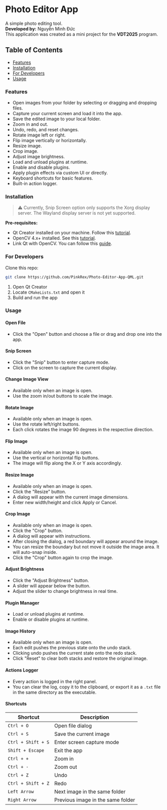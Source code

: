# Photo Editor App

A simple photo editing tool.  
**Developed by:** Nguyễn Minh Đức  
This application was created as a mini project for the **VDT2025** program.

## Table of Contents

- [Features](#features)
- [Installation](#installation)
- [For Developers](#for-developers)
- [Usage](#usage)

### Features

- Open images from your folder by selecting or dragging and dropping files.
- Capture your current screen and load it into the app.
- Save the edited image to your local folder.
- Zoom in and out.
- Undo, redo, and reset changes.
- Rotate image left or right.
- Flip image vertically or horizontally.
- Resize image.
- Crop image.
- Adjust image brightness.
- Load and unload plugins at runtime.
- Enable and disable plugins.
- Apply plugin effects via custom UI or directly.
- Keyboard shortcuts for basic features.
- Built-in action logger.

### Installation

> ⚠️ Currently, Snip Screen option only supports the Xorg display server. The Wayland display server is not yet supported.

**Pre-requisites:**
- Qt Creator installed on your machine. Follow this [tutorial](https://www.youtube.com/watch?v=sjApF6qnyUI&t=804s).
- OpenCV 4.x+ installed. See this [tutorial](https://www.youtube.com/watch?v=Nn5OfJjBGmg&t=2s).
- Link Qt with OpenCV. You can follow this [guide](https://www.youtube.com/watch?v=yVeXXuGnnxs&list=PLh0cogPqXcJNEhszlaONshdubdDOF8GRh&index=1&t=4s).

### For Developers

Clone this repo:
```bash
git clone https://github.com/PinkRex/Photo-Editor-App-QML.git
```

1. Open Qt Creator  
2. Locate `CMakeLists.txt` and open it  
3. Build and run the app

### Usage

#### Open File

- Click the "Open" button and choose a file or drag and drop one into the app.

#### Snip Screen

- Click the "Snip" button to enter capture mode.  
- Click on the screen to capture the current display.

#### Change Image View

- Available only when an image is open.  
- Use the zoom in/out buttons to scale the image.

#### Rotate Image

- Available only when an image is open.  
- Use the rotate left/right buttons.  
- Each click rotates the image 90 degrees in the respective direction.

#### Flip Image

- Available only when an image is open.  
- Use the vertical or horizontal flip buttons.  
- The image will flip along the X or Y axis accordingly.

#### Resize Image

- Available only when an image is open.  
- Click the "Resize" button.  
- A dialog will appear with the current image dimensions.  
- Enter new width/height and click Apply or Cancel.

#### Crop Image

- Available only when an image is open.  
- Click the "Crop" button.  
- A dialog will appear with instructions.  
- After closing the dialog, a red boundary will appear around the image.  
- You can resize the boundary but not move it outside the image area. It will auto-snap inside.  
- Click the "Crop" button again to crop the image.

#### Adjust Brightness

- Click the "Adjust Brightness" button.  
- A slider will appear below the button.  
- Adjust the slider to change brightness in real time.

#### Plugin Manager

- Load or unload plugins at runtime.  
- Enable or disable plugins at runtime.

#### Image History

- Available only when an image is open.  
- Each edit pushes the previous state onto the undo stack.  
- Clicking undo pushes the current state onto the redo stack.  
- Click "Reset" to clear both stacks and restore the original image.

#### Actions Logger

- Every action is logged in the right panel.  
- You can clear the log, copy it to the clipboard, or export it as a `.txt` file in the same directory as the executable.

#### Shortcuts

| Shortcut           | Description                            |
|--------------------|----------------------------------------|
| `Ctrl + O`         | Open file dialog                       |
| `Ctrl + S`         | Save the current image                 |
| `Ctrl + Shift + S` | Enter screen capture mode              |
| `Shift + Escape`   | Exit the app                           |
| `Ctrl + +`         | Zoom in                                |
| `Ctrl + -`         | Zoom out                               |
| `Ctrl + Z`         | Undo                                   |
| `Ctrl + Shift + Z` | Redo                                   |
| `Left Arrow`       | Next image in the same folder          |
| `Right Arrow`      | Previous image in the same folder      |
